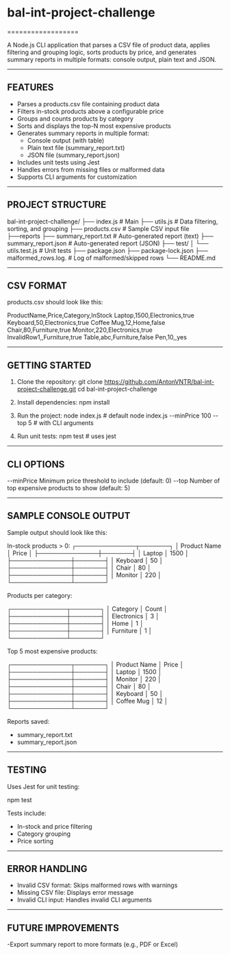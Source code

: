 # bal-int-project-challenge
==================

A Node.js CLI application that parses a CSV file of product data, applies filtering and grouping logic, sorts products by price, and generates summary reports in multiple formats: console output, plain text and JSON.

------------------------
FEATURES
------------------------
- Parses a products.csv file containing product data
- Filters in-stock products above a configurable price
- Groups and counts products by category
- Sorts and displays the top-N most expensive products
- Generates summary reports in multiple format:
  * Console output (with table)
  * Plain text file (summary_report.txt)
  * JSON file (summary_report.json)
- Includes unit tests using Jest
- Handles errors from missing files or malformed data
- Supports CLI arguments for customization

------------------------
PROJECT STRUCTURE
------------------------
bal-int-project-challenge/
├── index.js                # Main 
├── utils.js                # Data filtering, sorting, and grouping
├── products.csv            # Sample CSV input file
├──reports
    ├── summary_report.txt  # Auto-generated report (text)
    ├── summary_report.json # Auto-generated report (JSON)
├── test/
│   └── utils.test.js       # Unit tests
├── package.json
├── package-lock.json
├── malformed_rows.log.     # Log of malformed/skipped rows
└── README.md

------------------------
CSV FORMAT
------------------------
products.csv should look like this:

ProductName,Price,Category,InStock
Laptop,1500,Electronics,true
Keyboard,50,Electronics,true
Coffee Mug,12,Home,false
Chair,80,Furniture,true
Monitor,220,Electronics,true
InvalidRow1,,Furniture,true
Table,abc,Furniture,false
Pen,10,,yes


------------------------
GETTING STARTED
------------------------

1. Clone the repository:
   git clone https://github.com/AntonVNTR/bal-int-project-challenge.git
   cd bal-int-project-challenge

2. Install dependencies:
   npm install

3. Run the project:
   node index.js     				                  # default
   node index.js --minPrice 100 --top 5		  # with CLI arguments

4. Run unit tests:
   npm test 					  # uses jest

------------------------
CLI OPTIONS
------------------------

--minPrice   Minimum price threshold to include (default: 0)
--top        Number of top expensive products to show (default: 5)

------------------------
SAMPLE CONSOLE OUTPUT
------------------------
Sample output should look like this:

In-stock products > 0:
┌──────────────┬───────┐
│ Product Name │ Price │
├──────────────┼───────┤
│ Laptop       │ 1500  │
├──────────────┼───────┤
│ Keyboard     │ 50    │
├──────────────┼───────┤
│ Chair        │ 80    │
├──────────────┼───────┤
│ Monitor      │ 220   │
└──────────────┴───────┘

Products per category:

┌─────────────┬───────┐
│ Category    │ Count │
├─────────────┼───────┤
│ Electronics │ 3     │
├─────────────┼───────┤
│ Home        │ 1     │
├─────────────┼───────┤
│ Furniture   │ 1     │
└─────────────┴───────┘

Top 5 most expensive products:

┌──────────────┬───────┐
│ Product Name │ Price │
├──────────────┼───────┤
│ Laptop       │ 1500  │
├──────────────┼───────┤
│ Monitor      │ 220   │
├──────────────┼───────┤
│ Chair        │ 80    │
├──────────────┼───────┤
│ Keyboard     │ 50    │
├──────────────┼───────┤
│ Coffee Mug   │ 12    │
└──────────────┴───────┘

Reports saved:
- summary_report.txt
- summary_report.json

------------------------
TESTING
------------------------

Uses Jest for unit testing:

npm test

Tests include:
- In-stock and price filtering
- Category grouping
- Price sorting

------------------------
ERROR HANDLING
------------------------

- Invalid CSV format: Skips malformed rows with warnings
- Missing CSV file: Displays error message
- Invalid CLI input: Handles invalid CLI arguments

------------------------
FUTURE IMPROVEMENTS
------------------------

-Export summary report to more formats (e.g., PDF or Excel)
